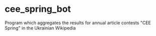 # cee_spring_bot
Program which aggregates the results for annual article contests "CEE Spring" in the Ukrainian Wikipedia
